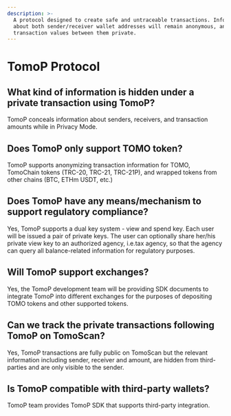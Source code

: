 ```yaml
---
description: >-
  A protocol designed to create safe and untraceable transactions. Information
  about both sender/receiver wallet addresses will remain anonymous, and the
  transaction values between them private.
---
```


# TomoP Protocol

## What kind of information is hidden under a private transaction using TomoP? 

TomoP conceals information about senders, receivers, and transaction amounts while in Privacy Mode.

## Does TomoP only support TOMO token?

TomoP supports anonymizing transaction information for TOMO, TomoChain tokens \(TRC-20, TRC-21, TRC-21P\), and wrapped tokens from other chains \(BTC, ETHm USDT, etc.\)

## Does TomoP have any means/mechanism to support regulatory compliance? 

Yes, TomoP supports a dual key system - view and spend key. Each user will be issued a pair of private keys. The user can optionally share her/his private view key to an authorized agency, i.e.tax agency, so that the agency can query all balance-related information for regulatory purposes.

## Will TomoP support exchanges?

Yes, the TomoP development team will be providing SDK documents to integrate TomoP into different exchanges for the purposes of depositing TOMO tokens and other supported tokens. 

## Can we track the private transactions following TomoP on TomoScan?

Yes, TomoP transactions are fully public on TomoScan but the relevant information including sender, receiver and amount, are hidden from third-parties and are only visible to the sender. 

## Is TomoP compatible with third-party wallets?

TomoP team provides TomoP SDK that supports third-party integration. 




